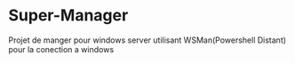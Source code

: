 # Super-Manager
Projet de manger pour windows server utilisant WSMan(Powershell Distant) pour la conection a windows
